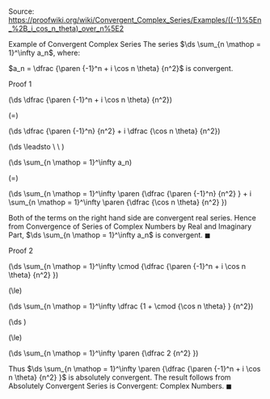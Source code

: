 # 

Source: https://proofwiki.org/wiki/Convergent_Complex_Series/Examples/((-1)%5En_%2B_i_cos_n_theta)_over_n%5E2

Example of Convergent Complex Series
The series $\ds \sum_{n \mathop = 1}^\infty a_n$, where:

$a_n = \dfrac {\paren {-1}^n + i \cos n \theta} {n^2}$
is convergent.


Proof 1













\(\ds \dfrac {\paren {-1}^n + i \cos n \theta} {n^2}\)

\(=\)







\(\ds \dfrac {\paren {-1}^n} {n^2} + i \dfrac {\cos n \theta} {n^2}\)














\(\ds \leadsto \ \ \)





\(\ds \sum_{n \mathop = 1}^\infty a_n\)

\(=\)







\(\ds \sum_{n \mathop = 1}^\infty \paren {\dfrac {\paren {-1}^n} {n^2} } + i \sum_{n \mathop = 1}^\infty \paren {\dfrac {\cos n \theta} {n^2} }\)









Both of the terms on the right hand side are convergent real series.
Hence from Convergence of Series of Complex Numbers by Real and Imaginary Part, $\ds \sum_{n \mathop = 1}^\infty a_n$ is convergent.
$\blacksquare$


Proof 2













\(\ds \sum_{n \mathop = 1}^\infty \cmod {\dfrac {\paren {-1}^n + i \cos n \theta} {n^2} }\)

\(\le\)







\(\ds \sum_{n \mathop = 1}^\infty \dfrac {1 + \cmod {\cos n \theta} } {n^2}\)




















\(\ds \)

\(\le\)







\(\ds \sum_{n \mathop = 1}^\infty \paren {\dfrac 2 {n^2} }\)









Thus $\ds \sum_{n \mathop = 1}^\infty \paren {\dfrac {\paren {-1}^n + i \cos n \theta} {n^2} }$ is absolutely convergent.
The result follows from Absolutely Convergent Series is Convergent: Complex Numbers.
$\blacksquare$





